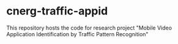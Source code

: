 # cnerg-traffic-appid
This repository hosts the code for research project "Mobile Video Application Identification by Traffic Pattern Recognition"
